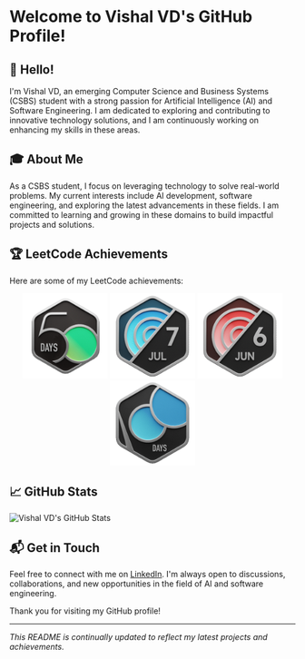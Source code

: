 # Welcome to Vishal VD's GitHub Profile!

## 👋 Hello!

I'm Vishal VD, an emerging Computer Science and Business Systems (CSBS) student with a strong passion for Artificial Intelligence (AI) and Software Engineering. I am dedicated to exploring and contributing to innovative technology solutions, and I am continuously working on enhancing my skills in these areas.

## 🎓 About Me

As a CSBS student, I focus on leveraging technology to solve real-world problems. My current interests include AI development, software engineering, and exploring the latest advancements in these fields. I am committed to learning and growing in these domains to build impactful projects and solutions.

## 🏆 LeetCode Achievements

Here are some of my LeetCode achievements:

<p align="center">
  <img src="https://github.com/Vishal-V-D/Vishal-V-D/blob/a8c74db966f347b0c41ca84c23044f9ccc08b15a/50.gif" alt="LeetCode Badge 50" width="150"/>
  <img src="https://github.com/Vishal-V-D/Vishal-V-D/blob/a8c74db966f347b0c41ca84c23044f9ccc08b15a/july7.gif" alt="LeetCode Badge July" width="150"/>
  <img src="https://github.com/Vishal-V-D/Vishal-V-D/blob/a8c74db966f347b0c41ca84c23044f9ccc08b15a/jun.gif" alt="LeetCode Badge June" width="150"/>
  <img src="https://github.com/Vishal-V-D/Vishal-V-D/blob/a8c74db966f347b0c41ca84c23044f9ccc08b15a/100.gif" alt="LeetCode Badge 100" width="150"/>
</p>

## 📈 GitHub Stats

![Vishal VD's GitHub Stats](https://github-readme-stats.vercel.app/api?username=Vishal-V-D&show_icons=true&hide_title=true&hide_border=true&count_private=true&include_all_commits=true&theme=dark)

## 📬 Get in Touch

Feel free to connect with me on [LinkedIn](https://www.linkedin.com/in/vishal-v-d/). I'm always open to discussions, collaborations, and new opportunities in the field of AI and software engineering.

Thank you for visiting my GitHub profile!

---

*This README is continually updated to reflect my latest projects and achievements.*
